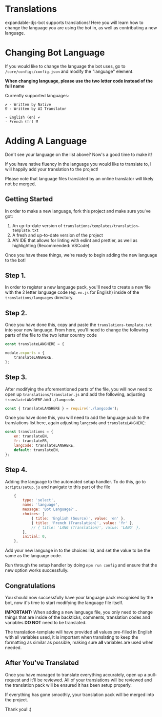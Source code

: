 # Translations
expandable-djs-bot supports translations! Here you will learn how to change the language you are using the bot in, as well as contributing a new language.

# Changing Bot Language

If you would like to change the language the bot uses, go to `/core/configs/config.json` and modify the "language" element.

**When changing language, please use the two letter code instead of the full name**

Currently supported languages: 

```
✔ - Written by Native
⁉ - Written by AI Translator 

- English (en) ✔
- French (fr) ⁉
```

# Adding A Language
Don't see your language on the list above? Now's a good time to make it!

If you have native fluency in the language you would like to translate to, I will happily add your translation to the project!

Please note that language files translated by an online translator will likely not be merged.

## Getting Started
In order to make a new language, fork this project and make sure you've got:

  1. An up-to-date version of `translations/templates/translation-template.txt`
  2. A fresh and up-to-date version of the project
  3. AN IDE that allows for linting with eslint and prettier, as well as highlighting (Recommended: VSCode)

Once you have these things, we're ready to begin adding the new language to the bot! 

## **Step 1.**
 In order to register a new language pack, you'll need to create a new file with the 2 letter language code (eg. `en.js` for English) inside of the `translations/languages` directory.

## **Step 2.** 
Once you have done this, copy and paste the `translations-template.txt` into your new language. From here, you'll need to change the following parts of the file to the two letter country code

```javascript
const translateLANGHERE = {
```
```javascript
module.exports = {
    translateLANGHERE,
};
```

## **Step 3.**
After modifying the aforementioned parts of the file, you will now need to open up `translations/translator.js` and add the following, adjusting `translateLANGHERE` and `./langcode`.

```javascript
const { translateLANGHERE } = require('./langcode');
```

Once you have done this, you will need to add the language pack to the translations list here, again adjusting `langcode` and `translateLANGHERE`:

```javascript
const translations = {
    en: translateEN,
    fr: translateFR,
    langcode: translateLANGHERE,
    default: translateEN,
};
```

## **Step 4.**
Adding the language to the automated setup handler. To do this, go to `scripts/setup.js` and navigate to this part of the file

```javascript
    {
        type: 'select',
        name: 'language',
        message: 'Bot Language?',
        choices: [
            { title: 'English (Source)', value: 'en' },
            { title: 'French (Translation)', value: 'fr' },
            // { title: 'LANG (Translation)', value: 'LANG' },
        ],
        initial: 0,
    },
```

Add your new language in to the choices list, and set the value to be the same as the language code.

Run through the setup handler by doing `npm run config` and ensure that the new option works successfully.

## **Congratulations**

You should now successfully have your language pack recognised by the bot, now it's time to start modifying the language file itself.

**IMPORTANT:** When adding a new language file, you only need to change things that are inside of the backticks, comments, translation codes and variables **DO NOT** need to be translated.

The translation-template will have provided all values pre-filled in English with all variables used, it is important when translating to keep the formatting as similar as possible, making sure **all** variables are used when needed.

## **After You've Translated**

Once you have managed to translate everything accurately, open up a pull-request and it'll be reviewed. All of your translations will be reviewed and the translation pack will be ensured it has been setup properly.

If everything has gone smoothly, your translation pack will be merged into the project.

Thank you! :)

